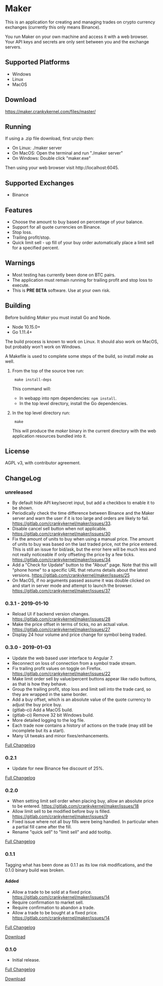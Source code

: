 # Maker

This is an application for creating and managing trades on crypto
currency exchanges (currently this only means Binance).

You run Maker on your own machine and access it with a web
browser. Your API keys and secrets are only sent between you and the
exchange servers.

## Supported Platforms

- Windows
- Linux
- MacOS

## Download

https://maker.crankykernel.com/files/master/

## Running

If using a .zip file download, first unzip then:

- On Linux: ./maker server
- On MacOS: Open the terminal and run "./maker server"
- On Windows: Double click "maker.exe"

Then using your web browser visit http://localhost:6045.

## Supported Exchanges

- Binance
	
## Features

- Choose the amount to buy based on percentage of your balance.
- Support for all quote currencies on Binance.
- Stop loss.
- Trailing profit/stop.
- Quick limit sell - up fill of your buy order automatically place a
  limit sell for a specified percent.

## Warnings

- Most testing has currently been done on BTC pairs.
- The application must remain running for trailing profit and stop
  loss to execute.
- This is **PRE BETA** software. Use at your own risk.

## Building

Before building _Maker_ you must install Go and Node.
- Node 10.15.0+
- Go 1.11.4+

The build process is known to work on Linux. It should also work on
MacOS, but probably won't work on Windows.

A Makefile is used to complete some steps of the build, so install
_make_ as well.

1. From the top of the source tree run:

		make install-deps

	This command will:
	- In webapp into npm dependencies: `npm install`.
	- In the top level directory, install the Go dependencies.

2. In the top level directory run:

		make

	This will produce the *maker* binary in the current directory with
    the web application resources bundled into it.

## License

AGPL v3, with contributor agreement.

## ChangeLog

### unreleased
- By default hide API key/secret input, but add a checkbox to enable
  it to be shown.
- Periodically check the time difference between Binance and the Maker
  server and warn the user if it is too large and orders are likely to
  fail. https://gitlab.com/crankykernel/maker/issues/33.
- Disable cancel sell button when not
  applicable. https://gitlab.com/crankykernel/maker/issues/30
- Fix the amount of units to buy when using a manual price. The amount
  of units to buy was based on the last traded price, not the price
  entered. This is still an issue for bid/ask, but the error here will
  be much less and not really noticeable if only offseting the price
  by a few ticks. https://gitlab.com/crankykernel/maker/issues/34
- Add a "Check for Update" button to the "About" page. Note that this
  will "phone home" to a specific URL that returns details about the
  latest versions. https://gitlab.com/crankykernel/maker/issues/25
- On MacOS, if no arguments passed assume it was double clicked on and
  start in server mode and attempt to launch the
  browser. https://gitlab.com/crankykernel/maker/issues/37

### 0.3.1 - 2019-01-10
- Reload UI if backend version
  changes. https://gitlab.com/crankykernel/maker/issues/28
- Make the price offset in terms of ticks, no an actual
  value. https://gitlab.com/crankykernel/maker/issues/27
- Display 24 hour volume and price change for symbol being traded.

### 0.3.0 - 2019-01-03
- Update the web based user interface to Angular 7.
- Reconnect on loss of connection from a symbol trade stream.
- Fix trailing profit values on toggle on
  Firefox. https://gitlab.com/crankykernel/maker/issues/22
- Make limit order sell by value/percent buttons appear like radio
  buttons, as that is how they behave.
- Group the trailing profit, stop loss and limit sell into the trade
  card, so they are wrapped in the same border.
- Add a buy offset, which is an absolute value of the quote currency
  to adjust the buy price buy.
- (gitlab-ci) Add a MacOS build.
- (gitlab-ci) Remove 32 bit Windows build.
- More detailed logging to the log file.
- Each trade now contains a history of actions on the trade (may still
  be incomplete but its a start).
- Many UI tweaks and minor fixes/enhancements.

[Full Changelog](https://gitlab.com/crankykernel/maker/compare/0.2.1...0.3.0)

### 0.2.1

- Update for new Binance fee discount of 25%.

[Full Changelog](https://gitlab.com/crankykernel/maker/compare/0.2.0...0.2.1)

### 0.2.0

- When setting limit sell order when placing buy, allow an absolute
  price to be entered. https://gitlab.com/crankykernel/maker/issues/18
- Allow limit sell to be modified before buy is
  filled. https://gitlab.com/crankykernel/maker/issues/9
- Fixed issue where not all buy fills were being handled. In
  particular when a partial fill came after the fill.
- Rename "quick sell" to "limit sell" and add tooltip.

[Full Changelog](https://gitlab.com/crankykernel/maker/compare/0.1.0...0.2.0)

### 0.1.1

Tagging what has been done as 0.1.1 as its low risk modifications, and
the 0.1.0 binary build was broken.

#### Added
- Allow a trade to be sold at a fixed
  price. https://gitlab.com/crankykernel/maker/issues/14
- Require confirmation to market sell.
- Require confirmation to abandon a trade.
- Allow a trade to be bought at a fixed
  price. https://gitlab.com/crankykernel/maker/issues/14

[Full Changelog](https://gitlab.com/crankykernel/maker/compare/0.1.0...master)

[Download](https://gitlab.com/crankykernel/maker/-/jobs/artifacts/master/browse?job=build)

### 0.1.0
- Initial release.

[Full Changelog](https://gitlab.com/crankykernel/maker/commits/0.1.0)

[Download](https://gitlab.com/crankykernel/maker/-/jobs/artifacts/0.1.0/browse?job=build)
